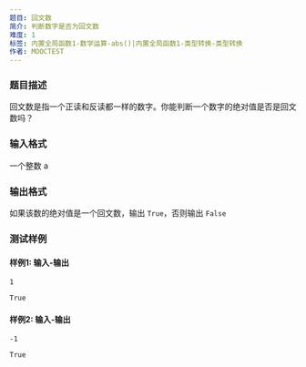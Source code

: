 ```yaml
---
题目: 回文数
简介: 判断数字是否为回文数
难度: 1
标签: 内置全局函数1-数学运算-abs()|内置全局函数1-类型转换-类型转换
作者: MOOCTEST
---
```


### 题目描述

回文数是指一个正读和反读都一样的数字。你能判断一个数字的绝对值是否是回文数吗？

### 输入格式

一个整数 a

### 输出格式

如果该数的绝对值是一个回文数，输出 `True`，否则输出 `False`

### 测试样例

#### 样例1: 输入-输出

```
1
```

```
True
```

#### 样例2: 输入-输出

```
-1
```

```
True
```

